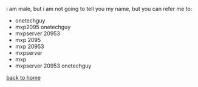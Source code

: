 i am male, but i am not going to tell you my name, but you can refer me to:


* onetechguy
* mxp2095 onetechguy
* mxpserver 20953
* mxp 2095
* mxp 20953
* mxpserver
* mxp
* mxpserver 20953 onetechguy




[back to home](https://mxp2095onetechguy.github.io/)
